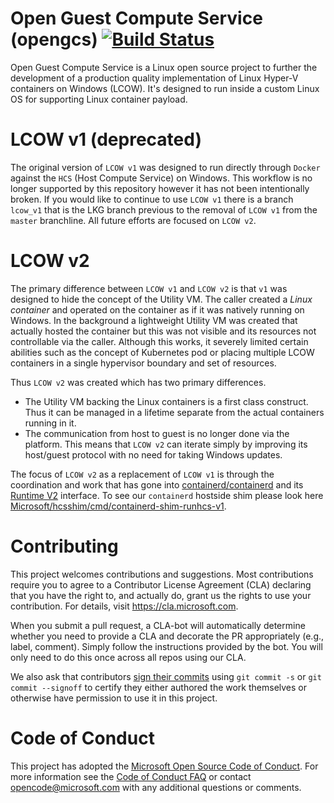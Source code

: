 
# Open Guest Compute Service (opengcs) [![Build Status](https://github.com/microsoft/opengcs/actions/workflows/ci.yml/badge.svg)](https://github.com/microsoft/opengcs/actions/workflows/ci.yml)

Open Guest Compute Service is a Linux open source project to further the development of a production quality implementation of Linux Hyper-V containers on Windows (LCOW).  It's designed to run inside a custom Linux OS for supporting Linux container payload.

# LCOW v1 (deprecated)

The original version of `LCOW v1` was designed to run directly through `Docker` against the `HCS` (Host Compute Service) on Windows. This workflow is no longer supported by this repository however it has not been intentionally broken. If you would like to continue to use `LCOW v1` there is a branch `lcow_v1` that is the LKG branch previous to the removal of `LCOW v1` from the `master` branchline. All future efforts are focused on `LCOW v2`.

# LCOW v2

The primary difference between `LCOW v1` and `LCOW v2` is that `v1` was designed to hide the concept of the Utility VM. The caller created a _Linux container_ and operated on the container as if it was natively running on Windows. In the background a lightweight Utility VM was created that actually hosted the container but this was not visible and its resources not controllable via the caller. Although this works, it severely limited certain abilities such as the concept of Kubernetes pod or placing multiple LCOW containers in a single hypervisor boundary and set of resources.

Thus `LCOW v2` was created which has two primary differences.
- The Utility VM backing the Linux containers is a first class construct. Thus it can be managed in a lifetime separate from the actual containers running in it.
- The communication from host to guest is no longer done via the platform. This means that `LCOW v2` can iterate simply by improving its host/guest protocol with no need for taking Windows updates.

The focus of `LCOW v2` as a replacement of `LCOW v1` is through the coordination and work that has gone into [containerd/containerd](https://github.com/containerd/containerd) and its [Runtime V2](https://github.com/containerd/containerd/tree/master/runtime/v2) interface. To see our `containerd` hostside shim please look here [Microsoft/hcsshim/cmd/containerd-shim-runhcs-v1](https://github.com/microsoft/hcsshim/tree/master/cmd/containerd-shim-runhcs-v1).

# Contributing

This project welcomes contributions and suggestions.  Most contributions require you to agree to a
Contributor License Agreement (CLA) declaring that you have the right to, and actually do, grant us
the rights to use your contribution. For details, visit https://cla.microsoft.com.

When you submit a pull request, a CLA-bot will automatically determine whether you need to provide
a CLA and decorate the PR appropriately (e.g., label, comment). Simply follow the instructions
provided by the bot. You will only need to do this once across all repos using our CLA.

We also ask that contributors [sign their commits](https://git-scm.com/docs/git-commit) using `git commit -s` or `git commit --signoff` to certify they either authored the work themselves or otherwise have permission to use it in this project. 

# Code of Conduct

This project has adopted the [Microsoft Open Source Code of Conduct](https://opensource.microsoft.com/codeofconduct/). For more information see the [Code of Conduct FAQ](https://opensource.microsoft.com/codeofconduct/faq/) or contact [opencode@microsoft.com](mailto:opencode@microsoft.com) with any additional questions or comments.
